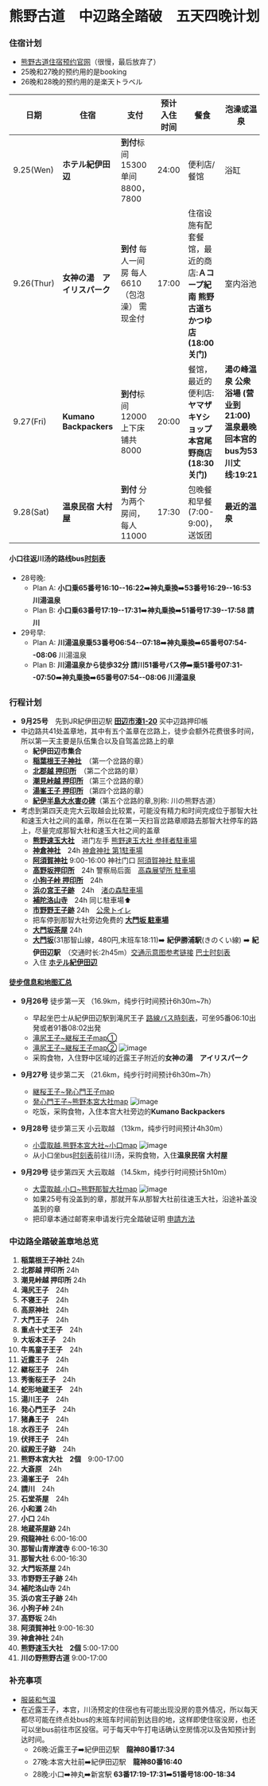 # 熊野古道　中辺路全踏破　五天四晚计划

### 住宿计划 
- [熊野古道住宿预约官网](https://www.kumano-travel.com/ja/mypage)（很慢，最后放弃了）
- 25晚和27晚的预约用的是booking
- 26晚和28晚的预约用的是楽天トラベル

| 日期 | 住宿 | 支付 | 预计入住时间 | 餐食 | 泡澡或温泉 |
| --- | --- | --- | --- | --- | --- |
| 9.25(Wen) | **ホテル紀伊田辺** | **到付**标间15300 单间8800，7800 | 24:00 | 便利店/餐馆 | 浴缸 |
| 9.26(Thur) | **女神の湯　アイリスパーク** | **到付** 每人一间房 每人6610（包泡澡） 需现金付 | 17:00 | 住宿设施有配套餐馆，最近的商店:**Ａコープ紀南 熊野古道ちかつゆ店(18:00关门)** | 室内浴池 |
| 9.27(Fri) | **Kumano Backpackers** | **到付**标间12000 上下床铺共8000 | 20:00 | 餐馆，最近的便利店:**ヤマザキYショップ本宮尾野商店(18:30关门)** | **湯の峰温泉 公衆浴場 (营业到21:00)  温泉最晚回本宫的bus为53川丈线:19:21** |
| 9.28(Sat) | **温泉民宿 大村屋** | **到付** 分为两个房间，每人11000 | 17:30 | 包晚餐和早餐(7:00-9:00)，送饭团| **最近的温泉** |

#### 小口往返川汤的路线bus[时刻表](https://www2.tb-kumano.jp/en/transport/pdf/Hongu-Koguchi-Shingu-bus.pdf)
- 28号晚:
    - Plan A: **小口乗65番号16:10--16:22**➡️**神丸乗換**➡️**53番号16:29--16:53 川湯温泉**
    - Plan B: **小口乗63番号17:19--17:31**➡️**神丸乗換**➡️**51番号17:39--17:58 請川**
- 29号早:
    - Plan A: **川湯温泉乗53番号06:54--07:18**➡️**神丸乗換**➡️**65番号07:54--08:06** 川湯温泉
    - Plan B: **川湯温泉から徒歩32分 請川51番号バス停**➡️**乗51番号07:31--07:50**➡️**神丸乗換**➡️**65番号07:54--08:06 川湯温泉**

### 行程计划
- **9月25号**　先到JR紀伊田辺駅 **[田辺市湊1-20](https://maps.app.goo.gl/bHGXLAvi174t2yWg8)** 买中辺路押印帳
- 中边路共41处盖章地，其中有五个盖章在岔路上，徒步会额外花费很多时间，所以第一天主要是队伍集合以及自驾盖岔路上的章
    - **紀伊田辺市集合**　
    - **[稲葉根王子神社](https://maps.app.goo.gl/Xb331PunCan1XVX17)**　（第一个岔路的章）
    - **[北郡越 押印所](https://maps.app.goo.gl/Ck6HqqUMo82RrZwS7)**　（第二个岔路的章）
    - **[潮見峠越 押印所](https://maps.app.goo.gl/sqLrfhLrRdzBKz198)** （第三个岔路的章）
    - **[湯峯王子 押印所](https://maps.app.goo.gl/nv4dyvxnK1xu5AuJ6)** （第四个岔路的章）
    - **[紀伊半島大水害の碑](https://maps.app.goo.gl/d2xspowhCxXk7hrm7)**（第五个岔路的章,別称: 川の熊野古道）
- 考虑到第四天走完大云取越会比较累，可能没有精力和时间完成位于那智大社和速玉大社之间的盖章，所以在在第一天扫盲岔路章顺路去那智大社停车的路上，尽量完成那智大社和速玉大社之间的盖章
    - **[熊野速玉大社](https://maps.app.goo.gl/rmECTqUw7Dso4aHn8)**　进门左手 [熊野速玉大社 参拝者駐車場](https://maps.app.goo.gl/pujKyPJrwgwTWTNH6)
    - **[神倉神社](https://maps.app.goo.gl/A32Ep7zF4EjvPbkt9)**　24h [神倉神社 第1駐車場](https://maps.app.goo.gl/jtN7EDZHzzZmerTs6)
    - **[阿須賀神社](https://maps.app.goo.gl/H16v25m7P6ZC2Qqs9)** 9:00-16:00 神社门口 [阿須賀神社 駐車場](https://maps.app.goo.gl/xppmbjyNDkMRnca69)
    - **[高野坂押印所](https://maps.app.goo.gl/NZaRMif5ifE1BPXn6)**　24h 警察局后面　[高森展望所 駐車場](https://maps.app.goo.gl/Fyrk1c8hDSGe2vx88)
    - **[小狗子峠 押印所](https://maps.app.goo.gl/sZWxyug1VEkN3HCf9)**　24h
    - **[浜の宮王子跡](https://maps.app.goo.gl/3q98cACrryDFj6x76)**　24h　[渚の森駐車場](https://maps.app.goo.gl/aDhNByD5QWntXAby7)
    - **[補陀洛山寺](https://maps.app.goo.gl/8Q1MapiVzhvVmhdC9)**　24h 同じ駐車場⬆️
    - **[市野野王子跡](https://maps.app.goo.gl/UM7Zx2K3VbSaFYp47)** 24h　[公衆トイレ](https://maps.app.goo.gl/Qe9H9wH56kwEqWru7)
    - 把车停到那智大社旁边免费的 **[大門坂 駐車場](https://maps.app.goo.gl/1JdhYFAdCCCKcWm56)**
    - **[大門坂茶屋](https://maps.app.goo.gl/x4CUthqA5SA1aRhh6)** 24h
    - **[大門坂](https://maps.app.goo.gl/begJN9w6rYpV9ZBr7)**(31那智山線，480円,末班车18:11)➡️ **紀伊勝浦駅**(きのくい線) ➡️ **紀伊田辺駅**　（交通时长:2h45m）[交通示意图参考链接](https://www.tb-kumano.jp/kumano-kodo/kodo-bustimetable/) [巴士时刻表](https://www2.tb-kumano.jp/en/transport/pdf/Nachi-Kii-Katsuura-bus.pdf)
    - 入住 **[ホテル紀伊田辺](https://maps.app.goo.gl/TwioHERFhmav1Xqa8)**

#### [徒步信息和地图汇总](https://www2.tb-kumano.jp/kumano-kodo/pdf/Kumano-Kodo-Nakahechi-Route-Maps-Complete.pdf)
- **9月26号**  徒步第一天 （16.9km，纯步行时间预计6h30m~7h）
    - 早起坐巴士从紀伊田辺駅到滝尻王子 [路線バス時刻表](https://www2.tb-kumano.jp/en/transport/pdf/Tanabe-Shirahama-to-Hongu-bus.pdf)，可坐95番06:10出発或者91番08:02出発
    - [滝尻王子~継桜王子map①](https://www2.tb-kumano.jp/kumano-kodo/pdf/Kumano-Kodo-Nakahechi-Route-Maps-Takijiri-oji-Takahara.pdf)
    - [滝尻王子~継桜王子map②](https://www2.tb-kumano.jp/kumano-kodo/pdf/Kumano-Kodo-Nakahechi-Route-Maps-Takahara-Tsugizakura-oji.pdf)
![image](https://github.com/user-attachments/assets/d482f314-a6bc-45af-8e7d-77d441dba022)
    - 采购食物，入住野中区域的近露王子附近的**女神の湯　アイリスパーク**

- **9月27号**  徒步第二天 （21.6km，纯步行时间预计6h30m~7h）
    - [継桜王子~発心門王子map](https://www2.tb-kumano.jp/kumano-kodo/pdf/Kumano-Kodo-Nakahechi-Route-Maps-Tsugizakura-oji-Hosshinmon-oji.pdf)
    - [発心門王子~熊野本宮大社map](https://www2.tb-kumano.jp/kumano-kodo/pdf/Kumano-Kodo-Nakahechi-Route-Maps-Hongu.pdf)
![image](https://github.com/user-attachments/assets/6b9efa26-46da-4751-9239-d3b7bfd66758)
    - 吃饭，采购食物，入住本宫大社旁边的**Kumano Backpackers**

- **9月28号**  徒步第三天 小云取越 （13km，纯步行时间预计4h30m）
    - [小雲取越.熊野本宮大社~小口map](http://www2.tb-kumano.jp/kumano-kodo/pdf/Kumano-Kodo-Nakahechi-Route-Maps-Kogumotori-goe.pdf)
![image](https://github.com/user-attachments/assets/8e2d9198-8835-4cb0-9822-f64792c2d843)
    - 从小口坐bus[时刻表](https://www2.tb-kumano.jp/en/transport/pdf/Hongu-Koguchi-Shingu-bus.pdf)前往川汤，采购食物，入住**温泉民宿 大村屋**

- **9月29号**  徒步第四天 大云取越 （14.5km，纯步行时间预计5h10m）
    - [大雲取越.小口~熊野那智大社map](http://www2.tb-kumano.jp/kumano-kodo/pdf/Kumano-Kodo-Nakahechi-Route-Maps-Ogumotori-goe.pdf)
![image](https://github.com/user-attachments/assets/06b7f920-ec63-4e6c-8392-8bd95ed2ef96)
    - 如果25号有没盖到的章，那就开车从那智大社前往速玉大社，沿途补盖没盖到的章
    - 把印章本通过邮寄来申请发行完全踏破证明 [申請方法](https://assets.ctfassets.net/8kohjgazu1qe/5NaZKtelNl7tgiquVaIhmx/1419a8d4bc663aff8de2f1b978c3d3f9/nakahechi_touha_shoumeisho_2022_11.pdf)

### 中边路全踏破盖章地总览
1. **稲葉根王子神社** 24h
2. **北郡越 押印所** 24h
3. **潮見峠越 押印所** 24h
4. **滝尻王子**　24h
5. **不寝王子**　24h
6. **高原神社**　24h
7. **大門王子**　24h
8. **重点十丈王子**　24h
9. **大坂本王子**　24h
10. **牛馬童子王子**　24h
11. **近露王子**　24h
12. **継桜王子**　24h
13. **秀衡桜王子**　24h
14. **蛇形地蔵王子**　24h
15. **湯川王子**　24h
16. **発心門王子**　24h
17. **猪鼻王子**　24h
18. **水吞王子**　24h
19. **伏拝王子**　24h
20. **祓殿王子跡**　24h
21. **熊野本宮大社　2個**　9:00-17:00
22. **大斎原**　24h
23. **湯峯王子**　24h
24. **請川**　24h
25. **石堂茶屋**　24h
26. **小和瀬** 24h
27. **小口** 24h
28. **地蔵茶屋跡** 24h
29. **飛龍神社** 6:00-16:00
30. **那智山青岸渡寺** 6:00-16:30 
31. **那智大社** 6:00-16:30
32. **大門坂茶屋** 24h
33. **市野野王子跡** 24h
34. **補陀洛山寺** 24h
35. **浜の宮王子跡** 24h
36. **小狗子峠** 24h 
37. **高野坂** 24h
38. **阿須賀神社** 9:00-16:30
39. **神倉神社** 24h
40. **熊野速玉大社　2個** 5:00-17:00
41. **川の野熊野古道** 9:00-17:00

### 补充事项
- [服装和气温](https://www.kumano-guesthouse.com/kumanokodo_chui_kumanohongutouristassociation.pdf)
- 在近露王子，本宫，川汤预定的住宿也有可能出现没房的意外情况，所以每天都尽可能在终点处bus的末班车时间前到达目的地，这样即使住宿没房，也还可以坐bus前往市区投宿。可于每天中午打电话确认空房情况以及告知预计到达时间。
    - 26晚:近露王子➡️紀伊田辺駅　**龍神80番17:34**
    - 27晚:本宮大社前➡️紀伊田辺駅　**龍神80番16:40**
    - 28晚:小口➡️神丸➡️新宮駅 **63番17:19-17:31**➡️**51番号18:00-18:34**
